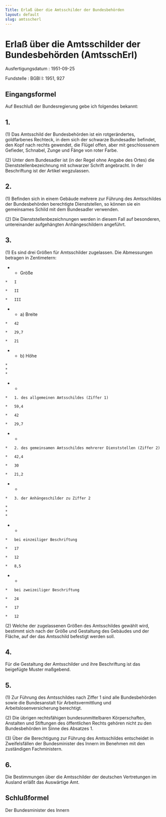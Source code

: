 ```yaml
---
Title: Erlaß über die Amtsschilder der Bundesbehörden
layout: default
slug: amtsscherl
---
```


# Erlaß über die Amtsschilder der Bundesbehörden (AmtsschErl)

Ausfertigungsdatum
:   1951-09-25

Fundstelle
:   BGBl I: 1951, 927



## Eingangsformel

Auf Beschluß der Bundesregierung gebe ich folgendes bekannt:


## 1.

(1) Das Amtsschild der Bundesbehörden ist ein rotgerändertes,
goldfarbenes Rechteck, in dem sich der schwarze Bundesadler befindet,
den Kopf nach rechts gewendet, die Flügel offen, aber mit
geschlossenem Gefieder, Schnabel, Zunge und Fänge von roter Farbe.

(2) Unter dem Bundesadler ist (in der Regel ohne Angabe des Ortes) die
Dienststellenbezeichnung mit schwarzer Schrift angebracht. In der
Beschriftung ist der Artikel wegzulassen.


## 2.

(1) Befinden sich in einem Gebäude mehrere zur Führung des
Amtsschildes der Bundesbehörden berechtigte Dienststellen, so können
sie ein gemeinsames Schild mit dem Bundesadler verwenden.

(2) Die Dienststellenbezeichnungen werden in diesem Fall auf
besonderen, untereinander aufgehängten Anhängeschildern angeführt.


## 3.

(1) Es sind drei Größen für Amtsschilder zugelassen. Die Abmessungen
betragen in Zentimetern:

*    *   Größe

    *   I

    *   II

    *   III


*    *   a) Breite

    *   42

    *   29,7

    *   21


*    *   b) Höhe

    *
    *
    *

*    *
    *   1. des allgemeinen Amtsschildes (Ziffer 1)

    *   59,4

    *   42

    *   29,7


*    *
    *   2. des gemeinsamen Amtsschildes mehrerer Dienststellen (Ziffer 2)

    *   42,4

    *   30

    *   21,2


*    *
    *   3. der Anhängeschilder zu Ziffer 2

    *
    *
    *

*    *
    *   bei einzeiliger Beschriftung

    *   17

    *   12

    *   8,5


*    *
    *   bei zweizeiliger Beschriftung

    *   24

    *   17

    *   12




(2) Welche der zugelassenen Größen des Amtsschildes gewählt wird,
bestimmt sich nach der Größe und Gestaltung des Gebäudes und der
Fläche, auf der das Amtsschild befestigt werden soll.


## 4.

Für die Gestaltung der Amtsschilder und ihre Beschriftung ist das
beigefügte Muster maßgebend.


## 5.

(1) Zur Führung des Amtsschildes nach Ziffer 1 sind alle
Bundesbehörden sowie die Bundesanstalt für Arbeitsvermittlung und
Arbeitslosenversicherung berechtigt.

(2) Die übrigen rechtsfähigen bundesunmittelbaren Körperschaften,
Anstalten und Stiftungen des öffentlichen Rechts gehören nicht zu den
Bundesbehörden im Sinne des Absatzes 1.

(3) Über die Berechtigung zur Führung des Amtsschildes entscheidet in
Zweifelsfällen der Bundesminister des Innern im Benehmen mit den
zuständigen Fachministern.


## 6.

Die Bestimmungen über die Amtsschilder der deutschen Vertretungen im
Ausland erläßt das Auswärtige Amt.


## Schlußformel

Der Bundesminister des Innern

